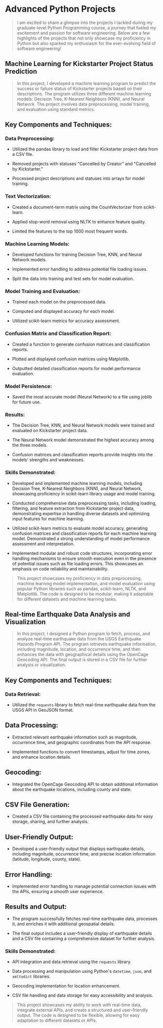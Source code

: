# Advanced Python Projects

>I am excited to share a glimpse into the projects I tackled during my graduate-level Python Programming course, a journey that fueled my excitement and passion for software engineering. Below are a few highlights of the projects that not only showcase my proficiency in Python but also sparked my enthusiasm for the ever-evolving field of software engineering!

## Machine Learning for Kickstarter Project Status Prediction

>In this project, I developed a machine learning program to predict the success or failure status of Kickstarter projects based on their descriptions. The program utilizes three different machine learning models: Decision Tree, K-Nearest Neighbors (KNN), and Neural Network. The project involves data preprocessing, model training, and evaluation using standard metrics.

## Key Components and Techniques:

### Data Preprocessing:

- Utilized the pandas library to load and filter Kickstarter project data from a CSV file.

- Removed projects with statuses "Cancelled by Creator" and "Cancelled by Kickstarter."

- Processed project descriptions and statuses into arrays for model training.

### Text Vectorization:

- Created a document-term matrix using the CountVectorizer from scikit-learn.

- Applied stop-word removal using NLTK to enhance feature quality.

- Limited the features to the top 1000 most frequent words.

### Machine Learning Models:

- Developed functions for training Decision Tree, KNN, and Neural Network models.

- Implemented error handling to address potential file loading issues.

- Split the data into training and test sets for model evaluation.

### Model Training and Evaluation:

- Trained each model on the preprocessed data.

- Computed and displayed accuracy for each model.

- Utilized scikit-learn metrics for accuracy assessment.

### Confusion Matrix and Classification Report:

- Created a function to generate confusion matrices and classification reports.

- Plotted and displayed confusion matrices using Matplotlib.

- Outputted detailed classification reports for model performance evaluation.

### Model Persistence:

- Saved the most accurate model (Neural Network) to a file using joblib for future use.

### Results:

- The Decision Tree, KNN, and Neural Network models were trained and evaluated on Kickstarter project data.

- The Neural Network model demonstrated the highest accuracy among the three models.

- Confusion matrices and classification reports provide insights into the models' strengths and weaknesses.

### Skills Demonstrated:


- Developed and implemented machine learning models, including Decision Tree, K-Nearest Neighbors (KNN), and Neural Network, showcasing proficiency in scikit-learn library usage and model training.

- Conducted comprehensive data preprocessing tasks, including loading, filtering, and feature extraction from Kickstarter project data, demonstrating expertise in handling diverse datasets and optimizing input features for machine learning.

- Utilized scikit-learn metrics to evaluate model accuracy, generating confusion matrices and classification reports for each machine learning model. Demonstrated a strong understanding of model performance assessment and interpretation.

- Implemented modular and robust code structures, incorporating error handling mechanisms to ensure smooth execution even in the presence of potential issues such as file loading errors. This showcases an emphasis on code reliability and maintainability.

>This project showcases my proficiency in data preprocessing, machine learning model implementation, and model evaluation using popular Python libraries such as pandas, scikit-learn, NLTK, and Matplotlib. The code is designed to be modular, making it adaptable for different datasets and machine learning tasks.

## Real-time Earthquake Data Analysis and Visualization

>In this project, I designed a Python program to fetch, process, and analyze real-time earthquake data from the USGS Earthquake Hazards Program API. The program retrieves earthquake information, including magnitude, location, and occurrence time, and then enhances the data with geographical details using the OpenCage Geocoding API. The final output is stored in a CSV file for further analysis or visualization.

## Key Components and Techniques:

### Data Retrieval:

- Utilized the `requests` library to fetch real-time earthquake data from the USGS API in GeoJSON format.

## Data Processing:

- Extracted relevant earthquake information such as magnitude, occurrence time, and geographic coordinates from the API response.

- Implemented functions to convert timestamps, adjust for time zones, and enhance location details.

## Geocoding:

- Integrated the OpenCage Geocoding API to obtain additional information about the earthquake locations, including county and state.

## CSV File Generation:

- Created a CSV file containing the processed earthquake data for easy storage, sharing, and further analysis.

## User-Friendly Output:

- Developed a user-friendly output that displays earthquake details, including magnitude, occurrence time, and precise location information (latitude, longitude, county, state).

## Error Handling:

- Implemented error handling to manage potential connection issues with the APIs, ensuring a smooth user experience.

## Results and Output:

- The program successfully fetches real-time earthquake data, processes it, and enriches it with additional geospatial details.

-   The final output includes a user-friendly display of earthquake details and a CSV file containing a comprehensive dataset for further analysis.   

### Skills Demonstrated:

- API integration and data retrieval using the `requests` library.

- Data processing and manipulation using Python's `datetime`, `json`, and `xmltodict` libraries.

- Geocoding implementation for location enhancement.

- CSV file handling and data storage for easy accessibility and analysis.

>This project showcases my ability to work with real-time data, integrate external APIs, and create a structured and user-friendly output. The code is designed to be flexible, allowing for easy adaptation to different datasets or APIs.